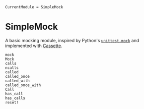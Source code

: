 ```@meta
CurrentModule = SimpleMock
```

# SimpleMock

A basic mocking module, inspired by Python's [`unittest.mock`](https://docs.python.org/3/library/unittest.mock.html) and implemented with [Cassette](https://github.com/jrevels/Cassette.jl).

```@docs
mock
Mock
calls
ncalls
called
called_once
called_with
called_once_with
Call
has_call
has_calls
reset!
```

```@index
```
